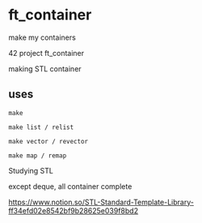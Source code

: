 # ft_container
make my containers

42 project ft_container

making STL container

## uses
```
make 

make list / relist

make vector / revector

make map / remap
```

Studying STL

except deque, all container complete

https://www.notion.so/STL-Standard-Template-Library-ff34efd02e8542bf9b28625e039f8bd2
